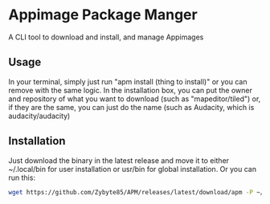 # Appimage Package Manger
A CLI tool to download and install, and manage Appimages

## Usage

In your terminal, simply just run "apm install (thing to install)" or you can remove with the same logic. In the installation box, you can put the owner and repository of what you want to download (such as "mapeditor/tiled") or, if they are the same, you can just do the name (such as Audacity, which is audacity/audacity)

## Installation

Just download the binary in the latest release and move it to either ~/.local/bin for user installation or usr/bin for global installation. Or you can run this:
```bash
wget https://github.com/Zybyte85/APM/releases/latest/download/apm -P ~/.local/bin && chmod +x ~/.local/bin/apm
```
